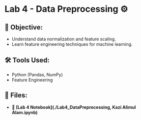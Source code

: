 # Lab 4 - Data Preprocessing ⚙️

## 📌 Objective:
- Understand data normalization and feature scaling.
- Learn feature engineering techniques for machine learning.

## 🛠 Tools Used:
- Python (Pandas, NumPy)
- Feature Engineering

## 📂 Files:
- 📄 **[Lab 4 Notebook](./Lab4_DataPreprocessing, Kazi Alimul Alam.ipynb)**

